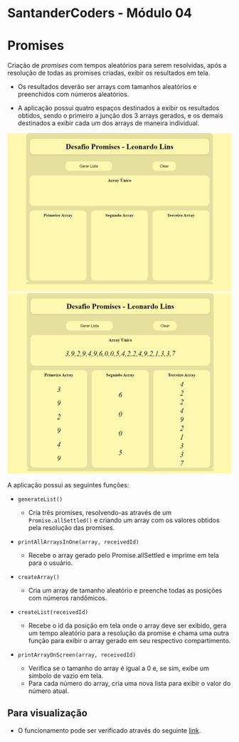 # SantanderCoders - Módulo 04

# Promises
Criação de *promises* com tempos aleatórios para serem resolvidas, após a resolução de todas as promises criadas, exibir os resultados em tela.
  - Os resultados deverão ser arrays com tamanhos aleatórios e preenchidos com números aleatórios.

- A aplicação possui quatro espaços destinados a exibir os resultados obtidos, sendo o primeiro a junção dos 3 arrays gerados, e os demais destinados a exibir cada um dos arrays de maneira individual. 

![Imagem da aplicação](https://github.com/LinsLeonardo/SantanderCoders-Module04_Exercises-/blob/main/Promises/img/promises_1.png)
![Imagem da aplicação](https://github.com/LinsLeonardo/SantanderCoders-Module04_Exercises-/blob/main/Promises/img/promises_2.png)

A aplicação possui as seguintes funções:

- `generateList()`
  - Cria três promises, resolvendo-as através de um `Promise.allSettled()` e criando um array com os valores obtidos pela resolução das promises.

- `printAllArraysInOne(array, receivedId)`
  - Recebe o array gerado pelo Promise.allSettled e imprime em tela para o usuário.

- `createArray()`
  - Cria um array de tamanho aleatório e preenche todas as posições com números randômicos.

- `createList(receivedId)`
  - Recebe o id da posição em tela onde o array deve ser exibido, gera um tempo aleatório para a resolução da promise e chama uma outra função para exibir o array gerado em seu respectivo compartimento. 

- `printArrayOnScreen(array, receivedId)`
  - Verifica se o tamanho do array é igual a 0 e, se sim, exibe um símbolo de vazio em tela.
  - Para cada número do array, cria uma nova lista para exibir o valor do número atual.

## Para visualização
- O funcionamento pode ser verificado através do seguinte [link](https://codepen.io/l-o-lins/pen/MWvOROp).
